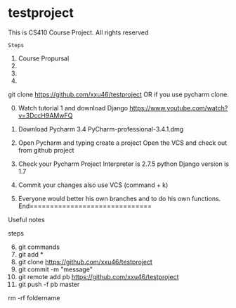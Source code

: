 # testproject
This is CS410 Course Project.
All rights reserved

    Steps 
1.  Course Propursal
2.  
3. 
4. 


git clone https://github.com/xxu46/testproject OR if you use pycharm clone. 

0. Watch tutorial 1 and download Django 
https://www.youtube.com/watch?v=3DccH9AMwFQ

1. Download Pycharm 3.4
PyCharm-professional-3.4.1.dmg

2. Open Pycharm and typing create a project
Open the VCS and check out from github project

3. Check your Pycharm Project Interpreter is 2.7.5 python
    Django version is 1.7

4. Commit your changes also use VCS   (command + k)


5. Everyone would better his own branches and to do his own functions. 
End==============================

Useful notes

steps

6. git commands
7. git add *
8. git clone https://github.com/xxu46/testproject
9. git commit -m "message"
10. git remote add pb https://github.com/xxu46/testproject
11. git push -f pb master

rm -rf foldername
